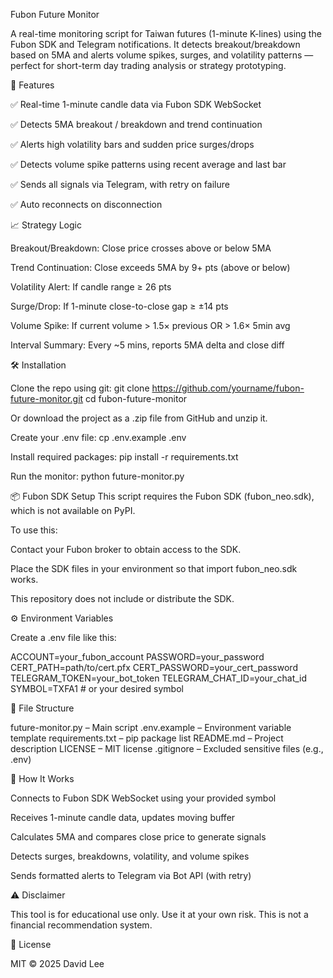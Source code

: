Fubon Future Monitor

A real-time monitoring script for Taiwan futures (1-minute K-lines) using the Fubon SDK and Telegram notifications.
It detects breakout/breakdown based on 5MA and alerts volume spikes, surges, and volatility patterns — perfect for short-term day trading analysis or strategy prototyping.

📌 Features

✅ Real-time 1-minute candle data via Fubon SDK WebSocket

✅ Detects 5MA breakout / breakdown and trend continuation

✅ Alerts high volatility bars and sudden price surges/drops

✅ Detects volume spike patterns using recent average and last bar

✅ Sends all signals via Telegram, with retry on failure

✅ Auto reconnects on disconnection


📈 Strategy Logic

Breakout/Breakdown: Close price crosses above or below 5MA

Trend Continuation: Close exceeds 5MA by 9+ pts (above or below)

Volatility Alert: If candle range ≥ 26 pts

Surge/Drop: If 1-minute close-to-close gap ≥ ±14 pts

Volume Spike: If current volume > 1.5× previous OR > 1.6× 5min avg

Interval Summary: Every ~5 mins, reports 5MA delta and close diff


🛠️ Installation

Clone the repo using git:
git clone https://github.com/yourname/fubon-future-monitor.git
cd fubon-future-monitor

Or download the project as a .zip file from GitHub and unzip it.

Create your .env file:
cp .env.example .env

Install required packages:
pip install -r requirements.txt

Run the monitor:
python future-monitor.py


📦 Fubon SDK Setup
This script requires the Fubon SDK (fubon_neo.sdk), which is not available on PyPI.

To use this:

Contact your Fubon broker to obtain access to the SDK.

Place the SDK files in your environment so that import fubon_neo.sdk works.

This repository does not include or distribute the SDK.


⚙️ Environment Variables

Create a .env file like this:

ACCOUNT=your_fubon_account
PASSWORD=your_password
CERT_PATH=path/to/cert.pfx
CERT_PASSWORD=your_cert_password
TELEGRAM_TOKEN=your_bot_token
TELEGRAM_CHAT_ID=your_chat_id
SYMBOL=TXFA1 # or your desired symbol


🧱 File Structure

future-monitor.py – Main script
.env.example – Environment variable template
requirements.txt – pip package list
README.md – Project description
LICENSE – MIT license
.gitignore – Excluded sensitive files (e.g., .env)


🧠 How It Works

Connects to Fubon SDK WebSocket using your provided symbol

Receives 1-minute candle data, updates moving buffer

Calculates 5MA and compares close price to generate signals

Detects surges, breakdowns, volatility, and volume spikes

Sends formatted alerts to Telegram via Bot API (with retry)


⚠️ Disclaimer

This tool is for educational use only.
Use it at your own risk.
This is not a financial recommendation system.


📄 License

MIT © 2025 David Lee
